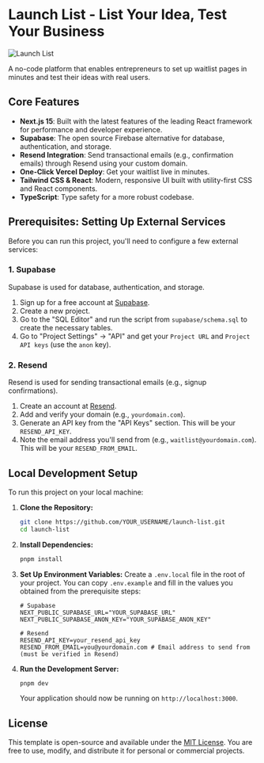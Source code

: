 # Launch List - List Your Idea, Test Your Business

![Launch List](/public/opengraph-image.png)

<p>
  A no-code platform that enables entrepreneurs to set up waitlist pages in minutes and test their ideas with real users.
</p>

## Core Features

- **Next.js 15**: Built with the latest features of the leading React framework for performance and developer experience.
- **Supabase**: The open source Firebase alternative for database, authentication, and storage.
- **Resend Integration**: Send transactional emails (e.g., confirmation emails) through Resend using your custom domain.
- **One-Click Vercel Deploy**: Get your waitlist live in minutes.
- **Tailwind CSS & React**: Modern, responsive UI built with utility-first CSS and React components.
- **TypeScript**: Type safety for a more robust codebase.

## Prerequisites: Setting Up External Services

Before you can run this project, you'll need to configure a few external services:

### 1. Supabase

Supabase is used for database, authentication, and storage.
1.  Sign up for a free account at [Supabase](https://supabase.com/).
2.  Create a new project.
3.  Go to the "SQL Editor" and run the script from `supabase/schema.sql` to create the necessary tables.
4.  Go to "Project Settings" -> "API" and get your `Project URL` and `Project API keys` (use the `anon` key).

### 2. Resend

Resend is used for sending transactional emails (e.g., signup confirmations).
1.  Create an account at [Resend](https://resend.com/).
2.  Add and verify your domain (e.g., `yourdomain.com`).
3.  Generate an API key from the "API Keys" section. This will be your `RESEND_API_KEY`.
4.  Note the email address you'll send from (e.g., `waitlist@yourdomain.com`). This will be your `RESEND_FROM_EMAIL`.

## Local Development Setup

To run this project on your local machine:

1.  **Clone the Repository:**
    ```bash
    git clone https://github.com/YOUR_USERNAME/launch-list.git 
    cd launch-list
    ```

2.  **Install Dependencies:**
    ```bash
    pnpm install
    ```

3.  **Set Up Environment Variables:**
    Create a `.env.local` file in the root of your project. You can copy `.env.example` and fill in the values you obtained from the prerequisite steps:
    ```env
    # Supabase
    NEXT_PUBLIC_SUPABASE_URL="YOUR_SUPABASE_URL"
    NEXT_PUBLIC_SUPABASE_ANON_KEY="YOUR_SUPABASE_ANON_KEY"

    # Resend
    RESEND_API_KEY=your_resend_api_key
    RESEND_FROM_EMAIL=you@yourdomain.com # Email address to send from (must be verified in Resend)
    ```

4.  **Run the Development Server:**
    ```bash
    pnpm dev
    ```
    Your application should now be running on `http://localhost:3000`.

## License

This template is open-source and available under the [MIT License](LICENSE.md). You are free to use, modify, and distribute it for personal or commercial projects.
